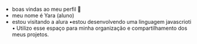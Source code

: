 - boas vindas ao meu perfil 💙
- meu nome é Yara (aluno)
- estou visitando a alura
 •estou desenvolvendo uma linguagem javascrioti
 • Utilizo esse espaço para minha organização e compartilhamento dos meus projetos.
